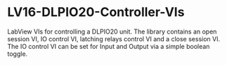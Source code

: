 # LV16-DLPIO20-Controller-VIs
LabView VIs for controlling a DLPIO20 unit.
The library contains an open session VI, IO control VI, latching relays control VI and a close session VI.
The IO control VI can be set for Input and Output via a simple boolean toggle.
